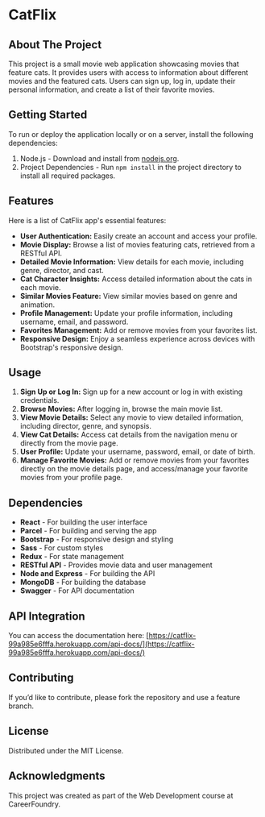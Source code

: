 # CatFlix

## About The Project

This project is a small movie web application showcasing movies that feature cats. It provides users with access to information about different movies and the featured cats. Users can sign up, log in, update their personal information, and create a list of their favorite movies.


## Getting Started
To run or deploy the application locally or on a server, install the following dependencies:

1. Node.js - Download and install from [nodejs.org](nodejs.org).
2. Project Dependencies - Run `npm install` in the project directory to install all required packages.


## Features

Here is a list of CatFlix app's essential features:

- **User Authentication:** Easily create an account and access your profile.
- **Movie Display:** Browse a list of movies featuring cats, retrieved from a RESTful API.
- **Detailed Movie Information:** View details for each movie, including genre, director, and cast.
- **Cat Character Insights:** Access detailed information about the cats in each movie.
- **Similar Movies Feature:** View similar movies based on genre and animation.
- **Profile Management:** Update your profile information, including username, email, and password.
- **Favorites Management:** Add or remove movies from your favorites list.
- **Responsive Design:** Enjoy a seamless experience across devices with Bootstrap's responsive design.


## Usage

1. **Sign Up or Log In:** Sign up for a new account or log in with existing credentials.
2. **Browse Movies:** After logging in, browse the main movie list.
3. **View Movie Details:** Select any movie to view detailed information, including director, genre, and synopsis.
4. **View Cat Details:** Access cat details from the navigation menu or directly from the movie page.
5. **User Profile:** Update your username, password, email, or date of birth.
6. **Manage Favorite Movies:** Add or remove movies from your favorites directly on the movie details page, and access/manage your favorite movies from your profile page.


## Dependencies

- **React** - For building the user interface
- **Parcel** - For building and serving the app
- **Bootstrap** - For responsive design and styling
- **Sass** - For custom styles
- **Redux** - For state management
- **RESTful API** - Provides movie data and user management
- **Node and Express** - For building the API
- **MongoDB** - For building the database
- **Swagger** - For API documentation


## API Integration

You can access the documentation here: [https://catflix-99a985e6fffa.herokuapp.com/api-docs/](https://catflix-99a985e6fffa.herokuapp.com/api-docs/)

## Contributing

If you’d like to contribute, please fork the repository and use a feature branch.

## License

Distributed under the MIT License.

## Acknowledgments

This project was created as part of the Web Development course at CareerFoundry.
